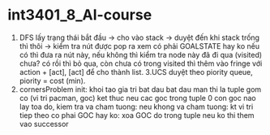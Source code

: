 # int3401_8_AI-course
1. DFS
lấy trạng thái bắt đầu -> cho vào stack -> duyệt đến khi stack
trống thì thôi -> kiểm tra nút được pop ra xem có phải GOALSTATE
hay ko nếu có thì đưa ra nút này, nếu không thì kiểm tra node này
đã đi qua (visited) chưa? có rồi thì bỏ qua, còn chưa có trong visited
thì thêm vào fringe với action + [act], [act] để cho thành list.
3.UCS
duyệt theo piority queue, piority = cost (min).
4. cornersProblem
	init: khoi tao gia tri bat dau
	bat dau man thi la tuple gom co (vi tri pacman, goc)
	ket thuc neu cac goc trong tuple 0 con goc nao
	lay toa do, kiem tra va cham tuong:
		neu khong va cham tuong:
			kt vi tri tiep theo co phai GOC hay ko:
				xoa GOC do trong tuple
			neu ko thi them vao successor
